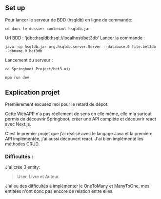 ## Set up 
Pour lancer le serveur de BDD (hsqldb) en ligne de commande:
	 
```
cd dans le dossier contenant hsqldb.jar
```
Url BDD : 'jdbc:hsqldb:hsql://localhost/bet3db'
Lancer la commande : 
```
java -cp hsqldb.jar org.hsqldb.server.Server --database.0 file.bet3db --dbname.0 bet3db
```
Lancement du serveur :
```
cd Springboot_Project/bet3-ui/
```

```
npm run dev
```

## Explication projet  
Premièrement excusez moi pour le retard de dépot.

Cette WebAPP n'a pas réellement de sens en elle même, elle m'a surtout permis de découvrir Springboot, créer une API complète et découvrir react avec Next.js. 

C'est le premier projet que j'ai réalisé avec le langage Java et la première API implémentée, j'ai aussi découvert react.
J'ai bien implémenté les méthodes CRUD.
            
### Difficultés :
J'ai crée 3 entity:  
> User, Livre et Auteur.

J'ai eu des difficultés à implémenter le OneToMany et ManyToOne, mes entitées n'ont donc pas encore de relation entre elles.
